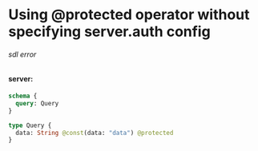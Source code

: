 # Using @protected operator without specifying server.auth config

###### sdl error

#### server:

```graphql
schema {
  query: Query
}

type Query {
  data: String @const(data: "data") @protected
}
```
